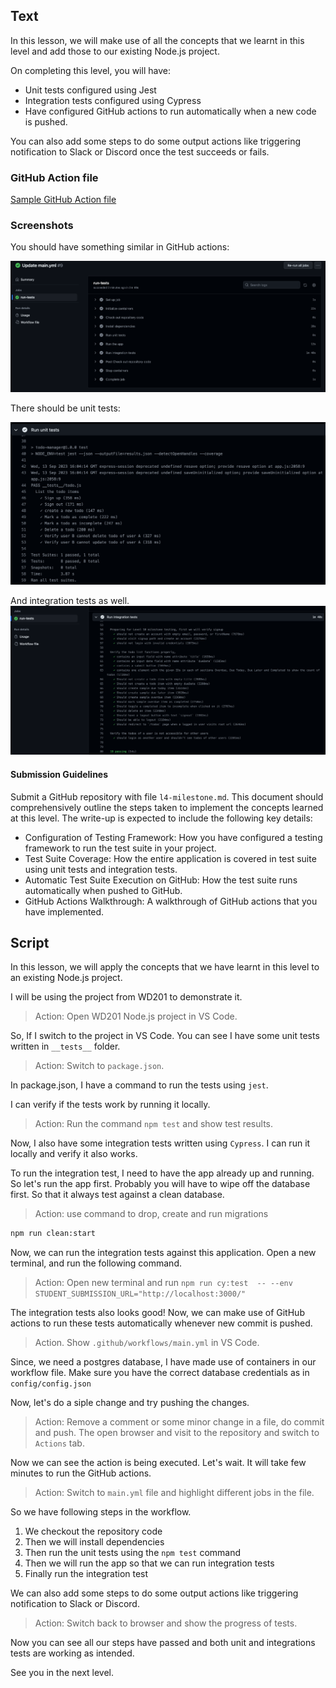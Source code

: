 ## Text

In this lesson, we will make use of all the concepts that we learnt in this level and add those to our existing Node.js project.

On completing this level, you will have:

- Unit tests configured using Jest
- Integration tests configured using Cypress
- Have configured GitHub actions to run automatically when a new code is pushed.

You can also add some steps to do some output actions like triggering notification to Slack or Discord once the test succeeds or fails.

### GitHub Action file

[Sample GitHub Action file](./main.yml)

### Screenshots

You should have something similar in GitHub actions:

![Github Action steps](./github-action.png)

There should be unit tests:

![Unit tests](./unit-test.png)

And integration tests as well.
![Integration tests](./integration-test.png)

#### Submission Guidelines

Submit a GitHub repository with file `l4-milestone.md`. This document should comprehensively outline the steps taken to implement the concepts learned at this level. The write-up is expected to include the following key details:

- Configuration of Testing Framework: How you have configured a testing framework to run the test suite in your project.
- Test Suite Coverage: How the entire application is covered in test suite using unit tests and integration tests.
- Automatic Test Suite Execution on GitHub: How the test suite runs automatically when pushed to GitHub.
- GitHub Actions Walkthrough: A walkthrough of GitHub actions that you have implemented.

## Script

In this lesson, we will apply the concepts that we have learnt in this level to an existing Node.js project.

I will be using the project from WD201 to demonstrate it.

> Action: Open WD201 Node.js project in VS Code.

So, If I switch to the project in VS Code. You can see I have some unit tests written in `__tests__` folder.

> Action: Switch to `package.json`.

In package.json, I have a command to run the tests using `jest`.

I can verify if the tests work by running it locally.

> Action: Run the command `npm test` and show test results.

Now, I also have some integration tests written using `Cypress`. I can run it locally and verify it also works.

To run the integration test, I need to have the app already up and running. So let's run the app first. Probably you will have to wipe off the database first. So that it always test against a clean database.

> Action: use command to drop, create and run migrations

```sh
npm run clean:start
```

Now, we can run the integration tests against this application. Open a new terminal, and run the following command.

> Action: Open new terminal and run `npm run cy:test  -- --env STUDENT_SUBMISSION_URL="http://localhost:3000/"`

The integration tests also looks good! Now, we can make use of GitHub actions to run these tests automatically whenever new commit is pushed.

> Action. Show `.github/workflows/main.yml` in VS Code.

Since, we need a postgres database, I have made use of containers in our workflow file. Make sure you have the correct database credentials as in `config/config.json`

Now, let's do a siple change and try pushing the changes.

> Action: Remove a comment or some minor change in a file, do commit and push. The open browser and visit to the repository and switch to `Actions` tab.

Now we can see the action is being executed. Let's wait. It will take few minutes to run the GitHub actions.

> Action: Switch to `main.yml` file and highlight different jobs in the file.

So we have following steps in the workflow.

1. We checkout the repository code
2. Then we will install dependencies
3. Then run the unit tests using the `npm test` command
4. Then we will run the app so that we can run integration tests
5. Finally run the integration test

We can also add some steps to do some output actions like triggering notification to Slack or Discord.

> Action: Switch back to browser and show the progress of tests.

Now you can see all our steps have passed and both unit and integrations tests are working as intended.

See you in the next level.
